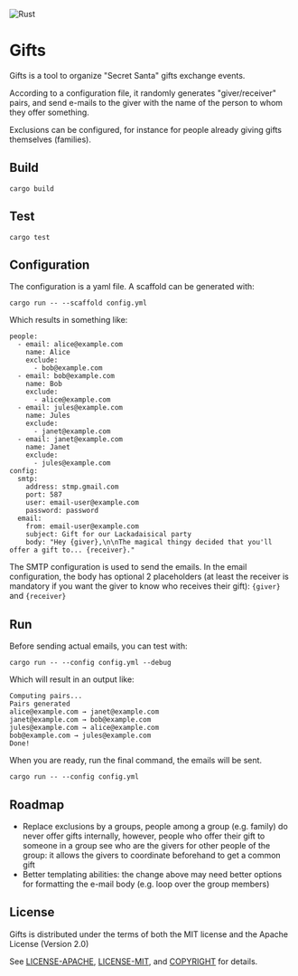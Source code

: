 ![Rust](https://github.com/guewen/gifts/workflows/Rust/badge.svg?branch=master)

# Gifts

Gifts is a tool to organize "Secret Santa" gifts exchange events.

According to a configuration file, it randomly generates "giver/receiver" pairs,
and send e-mails to the giver with the name of the person to whom they offer
something.

Exclusions can be configured, for instance for people already giving gifts
themselves (families).

## Build

```
cargo build
```

## Test

```
cargo test
```

## Configuration

The configuration is a yaml file. A scaffold can be generated with:

```
cargo run -- --scaffold config.yml
```

Which results in something like:

```
people:
  - email: alice@example.com
    name: Alice
    exclude:
      - bob@example.com
  - email: bob@example.com
    name: Bob
    exclude:
      - alice@example.com
  - email: jules@example.com
    name: Jules
    exclude:
      - janet@example.com
  - email: janet@example.com
    name: Janet
    exclude:
      - jules@example.com
config:
  smtp:
    address: stmp.gmail.com
    port: 587
    user: email-user@example.com
    password: password
  email:
    from: email-user@example.com
    subject: Gift for our Lackadaisical party
    body: "Hey {giver},\n\nThe magical thingy decided that you'll offer a gift to... {receiver}."

```

The SMTP configuration is used to send the emails.
In the email configuration, the body has optional 2 placeholders (at least the
receiver is mandatory if you want the giver to know who receives their gift):
``{giver}`` and ``{receiver}``

## Run

Before sending actual emails, you can test with:

```
cargo run -- --config config.yml --debug
```

Which will result in an output like:

```
Computing pairs...
Pairs generated
alice@example.com → janet@example.com
janet@example.com → bob@example.com
jules@example.com → alice@example.com
bob@example.com → jules@example.com
Done!
```

When you are ready, run the final command, the emails will be sent.

```
cargo run -- --config config.yml
```

## Roadmap

* Replace exclusions by a groups, people among a group (e.g. family) do never offer gifts internally,
  however, people who offer their gift to someone in a group see who are the givers for other people
  of the group: it allows the givers to coordinate beforehand to get a common gift
* Better templating abilities: the change above may need better options for
  formatting the e-mail body (e.g. loop over the group members)

## License

Gifts is distributed under the terms of both the MIT license
and the Apache License (Version 2.0)

See [LICENSE-APACHE](LICENSE-APACHE), [LICENSE-MIT](LICENSE-MIT), and
[COPYRIGHT](COPYRIGHT) for details.
